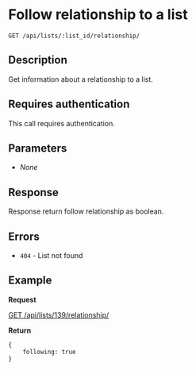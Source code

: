# Follow relationship to a list

    GET /api/lists/:list_id/relationship/

## Description

Get information about a relationship to a list.

## Requires authentication

This call requires authentication.

## Parameters

- _None_

## Response

Response return follow relationship as boolean.

## Errors

- <code>404</code> - List not found

## Example
**Request**

[GET /api/lists/139/relationship/](https://grandcentral.kippt.com/api/lists/139/relationship/)

**Return**

    {
        following: true
    }